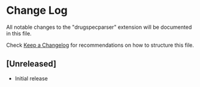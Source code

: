 # Change Log

All notable changes to the "drugspecparser" extension will be documented in this file.

Check [Keep a Changelog](http://keepachangelog.com/) for recommendations on how to structure this file.

## [Unreleased]

- Initial release